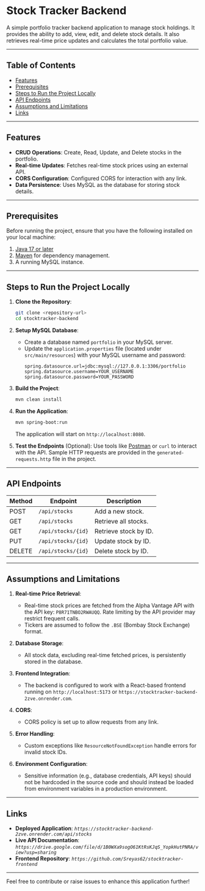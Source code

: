 # Stock Tracker Backend

A simple portfolio tracker backend application to manage stock holdings. It provides the ability to add, view, edit, and delete stock details. It also retrieves real-time price updates and calculates the total portfolio value. 

---

## Table of Contents
- [Features](#features)
- [Prerequisites](#prerequisites)
- [Steps to Run the Project Locally](#steps-to-run-the-project-locally)
- [API Endpoints](#api-endpoints)
- [Assumptions and Limitations](#assumptions-and-limitations)
- [Links](#links)

---

## Features
- **CRUD Operations**: Create, Read, Update, and Delete stocks in the portfolio.
- **Real-time Updates**: Fetches real-time stock prices using an external API.
- **CORS Configuration**: Configured CORS for interaction with any link.
- **Data Persistence**: Uses MySQL as the database for storing stock details.

---

## Prerequisites
Before running the project, ensure that you have the following installed on your local machine:
1. [Java 17 or later](https://www.oracle.com/java/)
2. [Maven](https://maven.apache.org/) for dependency management.
3. A running MySQL instance.

---

## Steps to Run the Project Locally

1. **Clone the Repository**:
   ```bash
   git clone <repository-url>
   cd stocktracker-backend
   ```

2. **Setup MySQL Database**:
   - Create a database named `portfolio` in your MySQL server.
   - Update the `application.properties` file (located under `src/main/resources`) with your MySQL username and password:
     ```
     spring.datasource.url=jdbc:mysql://127.0.0.1:3306/portfolio
     spring.datasource.username=YOUR_USERNAME
     spring.datasource.password=YOUR_PASSWORD
     ```

3. **Build the Project**:
   ```bash
   mvn clean install
   ```

4. **Run the Application**:
   ```bash
   mvn spring-boot:run
   ```

   The application will start on `http://localhost:8080`.

5. **Test the Endpoints** (Optional):
   Use tools like [Postman](https://www.postman.com/) or `curl` to interact with the API. Sample HTTP requests are provided in the `generated-requests.http` file in the project.

---

## API Endpoints

| Method | Endpoint                 | Description                  |
|--------|--------------------------|------------------------------|
| POST   | `/api/stocks`            | Add a new stock.            |
| GET    | `/api/stocks`            | Retrieve all stocks.        |
| GET    | `/api/stocks/{id}`       | Retrieve stock by ID.       |
| PUT    | `/api/stocks/{id}`       | Update stock by ID.         |
| DELETE | `/api/stocks/{id}`       | Delete stock by ID.         |

---

## Assumptions and Limitations

1. **Real-time Price Retrieval**:
   - Real-time stock prices are fetched from the Alpha Vantage API with the API key: `P8R71TNBO2RWAUQQ`. Rate limiting by the API provider may restrict frequent calls.
   - Tickers are assumed to follow the `.BSE` (Bombay Stock Exchange) format.

2. **Database Storage**:
   - All stock data, excluding real-time fetched prices, is persistently stored in the database.

3. **Frontend Integration**:
   - The backend is configured to work with a React-based frontend running on `http://localhost:5173` or `https://stocktracker-backend-2zve.onrender.com`.

4. **CORS**:
   - CORS policy is set up to allow requests from any link.

5. **Error Handling**:
   - Custom exceptions like `ResourceNotFoundException` handle errors for invalid stock IDs.

6. **Environment Configuration**:
   - Sensitive information (e.g., database credentials, API keys) should not be hardcoded in the source code and should instead be loaded from environment variables in a production environment.

---

## Links

- **Deployed Application**: *`https://stocktracker-backend-2zve.onrender.com/api/stocks`*
- **Live API Documentation**: *`https://drive.google.com/file/d/1B0WXa9sogO61KtRsKJqS_YopkHutPNRA/view?usp=sharing`*
- **Frontend Repository**: *`https://github.com/Sreyas62/stocktracker-frontend`*

---

Feel free to contribute or raise issues to enhance this application further!